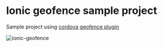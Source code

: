 # Ionic geofence sample project

Sample project using [cordova geofence plugin](https://github.com/tsubik/cordova-plugin-geofence)

![ionic-geofence](https://cloud.githubusercontent.com/assets/1286444/4294609/58b778e0-3de1-11e4-955c-bba6d4bbcb98.jpg)
 
